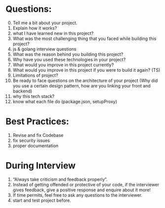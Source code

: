 # Questions:
0. Tell me a bit about your project.
1. Explain how it works?
2. what I have learned new in this project?
3. What was the most challenging thing that you faced while building this project?
4. js & golang interview questions
5. What was the reason behind you building this project?
6. Why have you used these technologies in your project?
7. What would you improve in this project currently?
8. What would you improve in this project if you were to build it again? (TS)
9. Limitations of project?
10. Be ready to face questions on the architecture of your project (Why did you use a certain design pattern, how are you linking your front and backend)
11. why this tech stack?
12. know what each file do (package.json, setupProxy)
# Best Practices:
1. Revise and fix Codebase
2. fix security issues
3. proper documentation

# During Interview
1. “Always take criticism and feedback properly”.
2. Instead of getting offended or protective of your code, if the interviewer gives feedback, give a positive response and enquire about it more!
3. If time permits, feel free to ask any questions to the interviewer.
4. start and test project before.
